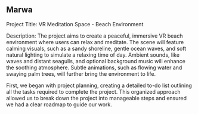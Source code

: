 <h2>Marwa</h2>
<p>
Project Title: VR Meditation Space - Beach Environment

Description: The project aims to create a peaceful, immersive VR beach environment where users can relax and meditate. The scene will feature calming visuals, such as a sandy shoreline, gentle ocean waves, and soft natural lighting to simulate a relaxing time of day. Ambient sounds, like waves and distant seagulls, and optional background music will enhance the soothing atmosphere. Subtle animations, such as flowing water and swaying palm trees, will further bring the environment to life.

First, we began with project planning, creating a detailed to-do list outlining all the tasks required to complete the project. This organized approach allowed us to break down the project into manageable steps and ensured we had a clear roadmap to guide our work.</p>

